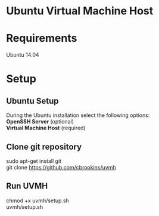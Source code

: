 Ubuntu Virtual Machine Host
===========================

# Requirements
Ubuntu 14.04

# Setup

## Ubuntu Setup
During the Ubuntu installation select the following options:  
**OpenSSH Server** (optional)  
**Virtual Machine Host** (required)

## Clone git repository
sudo apt-get install git  
git clone https://github.com/cbrookins/uvmh

## Run UVMH
chmod +x uvmh/setup.sh  
uvmh/setup.sh

